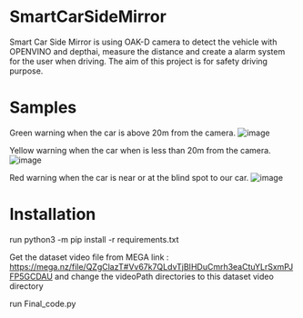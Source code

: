 # SmartCarSideMirror

Smart Car Side Mirror is using OAK-D camera to detect the vehicle with OPENVINO and depthai, measure the distance and create a alarm system for the user when driving. The aim of this project is for safety driving purpose.

# Samples

Green warning when the car is above 20m from the camera.
![image](https://user-images.githubusercontent.com/17445640/128723283-dadf6d76-5221-4d23-95eb-38a61faa2574.png)

Yellow warning when the car when is less than 20m from the camera.
![image](https://user-images.githubusercontent.com/17445640/128688424-1dc3440c-cc4e-43dc-9dfc-db4f451bf4cb.png)

Red warning when the car is near or at the blind spot to our car.
![image](https://user-images.githubusercontent.com/17445640/128722554-d7fbdc03-bdb0-4950-be72-55d906dd2576.png)


# Installation

run 
python3 -m pip install -r requirements.txt

Get the dataset video file from MEGA link : https://mega.nz/file/QZgClazT#Vv67k7QLdvTjBIHDuCmrh3eaCtuYLrSxmPJFP5GCDAU
and change the videoPath directories to this dataset video directory

run 
Final_code.py
